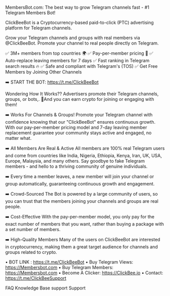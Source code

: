 MembersBot.com: The best way to grow Telegram channels fast - #1 Telegram Members Bot!

ClickBeeBot is a Cryptocurrency-based paid-to-click (PTC) advertising platform for Telegram channels. 


Grow your Telegram channels and groups with real members via @ClickBeeBot. Promote your channel to real people directly on Telegram.

✅ 3M+ members from top countries 🌍
✅ Pay-per-member pricing 🚫
✅ Auto-replace leaving members for 7 days
✅ Fast ranking in Telegram search results 🔥
✅ Safe and compliant with Telegram's (TOS)
✅ Get Free Members by Joining Other Channels


➡️ START THE BOT: https://t.me/ClickBeeBot


Wondering How It Works??
Advertisers promote their Telegram channels, groups, or bots,. 🤑And you can earn crypto for joining or engaging with them! 

➡️ Works For Channels & Groups!
Promote your Telegram channel with confidence knowing that our "ClickBeeBot" ensures continuous growth. With our pay-per-member pricing model and 7-day leaving member replacement guarantee your community stays active and engaged, no matter what.

➡️ All Members Are Real & Active
All members are 100% real Telegram users and come from countries like India, Nigeria, Ethiopia, Kenya, Iran, UK, USA, Europe, Malaysia, and many others. Say goodbye to fake Telegram members - and hello to a thriving community of genuine individuals.

➡️ Every time a member leaves, a new member will join your channel or group automatically, guaranteeing continuous growth and engagement.

➡️ Crowd-Sourced
The Bot is powered by a large community of users, so you can trust that the members joining your channels and groups are real people.

➡️ Cost-Effective
With the pay-per-member model, you only pay for the exact number of members that you want, rather than buying a package with a set number of members.

➡️ High-Quality Members
Many of the users on ClickBeeBot are interested in cryptocurrency, making them a great target audience for channels and groups related to crypto.

• BOT LINK : https://t.me/ClickBeeBot
• Buy Telegram Views: https://Membersbot.com
• Buy Telegram Members: https://Membersbot.com
• Become A Clicker: https://ClickBee.io
• Contact: https://t.me/ClickBeeSupport


FAQ
Knowledge Base
support Support
